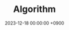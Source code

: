 ---
layout  : category
title   : Algorithm
summary : 
date    : 2023-12-18 00:00:00 +0900
updated : 2023-12-18 00:00:00 +0900
tag     : level-1 algorithm
toc     : true
public  : true
comment : false
parent  : [[/index]]
latex   : false
---